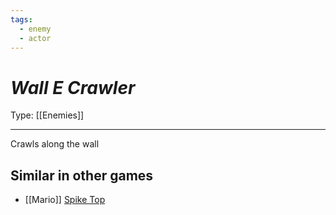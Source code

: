 ```yaml
---
tags:
  - enemy
  - actor
---
```

# _Wall E Crawler_

Type: [[Enemies]]

----


Crawls along the wall

## Similar in other games
* [[Mario]] [Spike Top](https://www.mariowiki.com/Spike_Top)